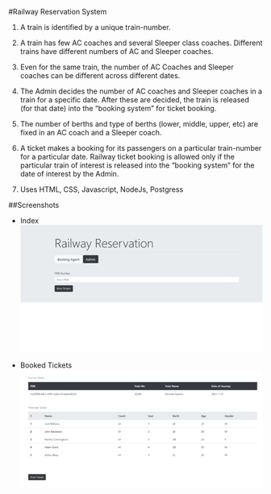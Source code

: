 #Railway Reservation System

1. A train is identified by a unique train-number.
2. A train has few AC coaches and several Sleeper class coaches.
Different trains have different numbers of AC and Sleeper coaches.
3. Even for the same train, the number of AC Coaches and Sleeper coaches can be different across different dates.
 
4. The Admin decides the number of AC coaches and Sleeper coaches in a train for a specific date. After these are
decided, the train is released (for that date) into the “booking system” for ticket booking.
5. The number of berths and type of berths (lower, middle, upper, etc) are fixed in an AC coach and a Sleeper coach.

6. A ticket makes a booking for its passengers on a particular train-number for a particular date. Railway ticket
booking is allowed only if the particular train of interest is released into the “booking system” for the date of
interest by the Admin.

7. Uses HTML, CSS, Javascript, NodeJs, Postgress

##Screenshots

- Index ![Main Page](./Screenshots/2.png)

- Booked Tickets ![2](./Screenshots/8.png)


